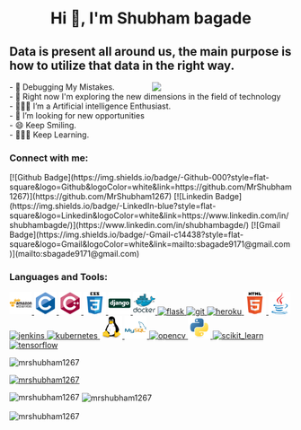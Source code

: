 <h1 align="center">Hi 👋, I'm Shubham bagade</h1>

## Data is present all around us, the main purpose is how to utilize that data in the right way.
<p>
  <img width="250" align='right' src="https://user-images.githubusercontent.com/72594576/119270982-0f32e800-bc1d-11eb-9f46-1acc523a6306.gif?raw=true">
</p>
- 🔭 Debugging My Mistakes.<br>
- 🌱 Right now I'm exploring the new dimensions in the field of technology<br>
- 🕵🏻‍♂️ I’m a Artificial intelligence Enthusiast.<br>
- 🤔 I’m looking for new opportunities<br>
- 😄 Keep Smiling.<br>
- 👨🏻‍💻 Keep Learning.<br>


<h3 align="left">Connect with me:</h3>
<p align="left">
[![Github Badge](https://img.shields.io/badge/-Github-000?style=flat-square&logo=Github&logoColor=white&link=https://github.com/MrShubham1267)](https://github.com/MrShubham1267)
[![Linkedin Badge](https://img.shields.io/badge/-LinkedIn-blue?style=flat-square&logo=Linkedin&logoColor=white&link=https://www.linkedin.com/in/shubhambagde/)](https://www.linkedin.com/in/shubhambagde/)
[![Gmail Badge](https://img.shields.io/badge/-Gmail-c14438?style=flat-square&logo=Gmail&logoColor=white&link=mailto:sbagade9171@gmail.com)](mailto:sbagade9171@gmail.com)


<h3 align="left">Languages and Tools:</h3>
<p align="left"> <a href="https://aws.amazon.com" target="_blank"> <img src="https://raw.githubusercontent.com/devicons/devicon/master/icons/amazonwebservices/amazonwebservices-original-wordmark.svg" alt="aws" width="40" height="40"/> </a> <a href="https://www.cprogramming.com/" target="_blank"> <img src="https://raw.githubusercontent.com/devicons/devicon/master/icons/c/c-original.svg" alt="c" width="40" height="40"/> </a> <a href="https://www.w3schools.com/cpp/" target="_blank"> <img src="https://raw.githubusercontent.com/devicons/devicon/master/icons/cplusplus/cplusplus-original.svg" alt="cplusplus" width="40" height="40"/> </a> <a href="https://www.w3schools.com/css/" target="_blank"> <img src="https://raw.githubusercontent.com/devicons/devicon/master/icons/css3/css3-original-wordmark.svg" alt="css3" width="40" height="40"/> </a> <a href="https://www.djangoproject.com/" target="_blank"> <img src="https://raw.githubusercontent.com/devicons/devicon/master/icons/django/django-original.svg" alt="django" width="40" height="40"/> </a> <a href="https://www.docker.com/" target="_blank"> <img src="https://raw.githubusercontent.com/devicons/devicon/master/icons/docker/docker-original-wordmark.svg" alt="docker" width="40" height="40"/> </a> <a href="https://flask.palletsprojects.com/" target="_blank"> <img src="https://www.vectorlogo.zone/logos/pocoo_flask/pocoo_flask-icon.svg" alt="flask" width="40" height="40"/> </a> <a href="https://git-scm.com/" target="_blank"> <img src="https://www.vectorlogo.zone/logos/git-scm/git-scm-icon.svg" alt="git" width="40" height="40"/> </a> <a href="https://heroku.com" target="_blank"> <img src="https://www.vectorlogo.zone/logos/heroku/heroku-icon.svg" alt="heroku" width="40" height="40"/> </a> <a href="https://www.w3.org/html/" target="_blank"> <img src="https://raw.githubusercontent.com/devicons/devicon/master/icons/html5/html5-original-wordmark.svg" alt="html5" width="40" height="40"/> </a> <a href="https://www.java.com" target="_blank"> <img src="https://raw.githubusercontent.com/devicons/devicon/master/icons/java/java-original.svg" alt="java" width="40" height="40"/> </a> <a href="https://www.jenkins.io" target="_blank"> <img src="https://www.vectorlogo.zone/logos/jenkins/jenkins-icon.svg" alt="jenkins" width="40" height="40"/> </a> <a href="https://kubernetes.io" target="_blank"> <img src="https://www.vectorlogo.zone/logos/kubernetes/kubernetes-icon.svg" alt="kubernetes" width="40" height="40"/> </a> <a href="https://www.linux.org/" target="_blank"> <img src="https://raw.githubusercontent.com/devicons/devicon/master/icons/linux/linux-original.svg" alt="linux" width="40" height="40"/> </a> <a href="https://www.mysql.com/" target="_blank"> <img src="https://raw.githubusercontent.com/devicons/devicon/master/icons/mysql/mysql-original-wordmark.svg" alt="mysql" width="40" height="40"/> </a> <a href="https://opencv.org/" target="_blank"> <img src="https://www.vectorlogo.zone/logos/opencv/opencv-icon.svg" alt="opencv" width="40" height="40"/> </a> <a href="https://www.python.org" target="_blank"> <img src="https://raw.githubusercontent.com/devicons/devicon/master/icons/python/python-original.svg" alt="python" width="40" height="40"/> </a> <a href="https://scikit-learn.org/" target="_blank"> <img src="https://upload.wikimedia.org/wikipedia/commons/0/05/Scikit_learn_logo_small.svg" alt="scikit_learn" width="40" height="40"/> </a> <a href="https://www.tensorflow.org" target="_blank"> <img src="https://www.vectorlogo.zone/logos/tensorflow/tensorflow-icon.svg" alt="tensorflow" width="40" height="40"/> </a> </p>


<p align="left"> <img src="https://komarev.com/ghpvc/?username=mrshubham1267&label=Profile%20views&color=0e75b6&style=flat" alt="mrshubham1267" /> </p>

<p align="left"> <a href="https://github.com/ryo-ma/github-profile-trophy"><img src="https://github-profile-trophy.vercel.app/?username=mrshubham1267" alt="mrshubham1267" /></a> </p>


<p><img align="left" src="https://github-readme-stats.vercel.app/api/top-langs?username=mrshubham1267&show_icons=true&locale=en&layout=compact" alt="mrshubham1267" /></p>

<p>&nbsp;<img align="center" src="https://github-readme-stats.vercel.app/api?username=mrshubham1267&show_icons=true&locale=en" alt="mrshubham1267" /></p>

<p><img align="center" src="https://github-readme-streak-stats.herokuapp.com/?user=mrshubham1267&" alt="mrshubham1267" /></p>








